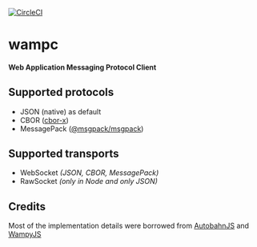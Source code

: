 [![CircleCI](https://circleci.com/gh/lajosbencz/wampc.svg?branch=master&style=shield)](<LINK>)

# wampc
#### Web Application Messaging Protocol Client

## Supported protocols
 - JSON (native) as default
 - CBOR ([cbor-x](https://github.com/kriszyp/cbor-x))
 - MessagePack ([@msgpack/msgpack](https://github.com/msgpack/msgpack-javascript))

## Supported transports
 - WebSocket _(JSON, CBOR, MessagePack)_
 - RawSocket _(only in Node and only JSON)_

## Credits
Most of the implementation details were borrowed from
[AutobahnJS](https://github.com/crossbario/autobahn-js)
and
[WampyJS](https://github.com/KSDaemon/wampy.js)
